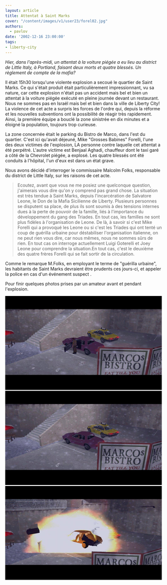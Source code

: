 ```yaml
---
layout: article
title: Attentat à Saint Marks
cover: "/content/images/v1/user23/forel02.jpg"
authors:
  - pavlov
date: '2002-12-16 23:00:00'
tags:
- liberty-city
---
```


_Hier, dans l'après-midi, un attentat à la voiture piégée a eu lieu au district de Little Italy, à Portland, faisant deux morts et quatre blessés. Un règlement de compte de la mafia?_

Il était 15h30 lorsqu'une violente explosion a secoué le quartier de Saint Marks. Ce qui s'était produit était particulièrement impressionnant, vu sa nature, car cette explosion n'était pas un accident mais bel et bien un attentat à la voiture piégée exécuté en pleine journée devant un restaurant. Nous ne sommes pas en Israël mais bel et bien dans la ville de Liberty City! La violence de cet acte a surpris les forces de l'ordre qui, depuis la réforme et les nouvelles subventions ont la possibilité de réagir très rapidement. Ainsi, la première équipe a bouclé la zone sinistrée en dix minutes et a éloigné la population, toujours trop curieuse.

La zone concernée était le parking du Bistro de Marco, dans l'est du quartier. C'est ici qu'avait déjeuné, Mike "Grosses Babines" Forelli, l'une des deux victimes de l'explosion, LA personne contre laquelle cet attentat a été perpétré. L'autre victime est Benjaal Aghadi, chauffeur dont le taxi garé a côté de la Chevrolet piégée, a explosé. Les quatre blessés ont été conduits à l'hôpital, l'un d'eux est dans un état grave.

Nous avons décidé d'interroger le commissaire Malcolm Folks, responsable du district de Little Italy, sur les raisons de cet acte.

> Ecoutez, avant que vous ne me posiez une quelconque question, j'aimerais vous dire qu'on y comprend pas grand chose. La situation est très tendue à Saint Marks, depuis l'incarcération de Salvatore Leone, le Don de la Mafia Sicilienne de Liberty. Plusieurs personnes se disputent sa place, de plus ils sont soumis à des tensions internes dues à la perte de pouvoir de la famille, liés à l'importance du développement du gang des Triades. En tout cas, les familles ne sont plus fidèles à l'organisation de Leone. De là, à savoir si c'est Mike Forelli qui a provoqué les Leone ou si c'est les Triades qui ont tenté un coup de guérilla urbaine pour déstabiliser l'organisation italienne, on ne peut rien vous dire, car nous mêmes, nous ne sommes sûrs de rien. En tout cas on interroge actuellement Luigi Goterelli et Joey Leone pour comprendre la situation.En tout cas, c'est le deuxième des quatre frères Forelli qui se fait sortir de la circulation.

Comme le remarque M.Folks, en employant le terme de "guérilla urbaine", les habitants de Saint Marks devraient être prudents ces jours-ci, et appeler la police en cas d'un événement suspect .

Pour finir quelques photos prises par un amateur avant et pendant l'explosion.

![](/content/images/v1/user23/forel03.jpg)
![](/content/images/v1/user23/forel04.jpg)
![](/content/images/v1/user23/forel05.jpg)